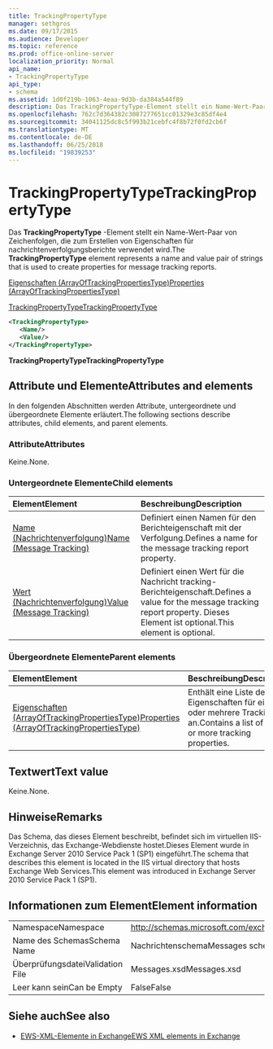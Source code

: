 ```yaml
---
title: TrackingPropertyType
manager: sethgros
ms.date: 09/17/2015
ms.audience: Developer
ms.topic: reference
ms.prod: office-online-server
localization_priority: Normal
api_name:
- TrackingPropertyType
api_type:
- schema
ms.assetid: 1d0f219b-1063-4eaa-9d3b-da384a544f89
description: Das TrackingPropertyType-Element stellt ein Name-Wert-Paar von Zeichenfolgen, die zum Erstellen von Eigenschaften für nachrichtenverfolgungsberichte verwendet wird.
ms.openlocfilehash: 762c7d364382c3087277651cc01329e3c85df4e4
ms.sourcegitcommit: 34041125dc8c5f993b21cebfc4f8b72f0fd2cb6f
ms.translationtype: MT
ms.contentlocale: de-DE
ms.lasthandoff: 06/25/2018
ms.locfileid: "19839253"
---
```

# <a name="trackingpropertytype"></a><span data-ttu-id="35955-103">TrackingPropertyType</span><span class="sxs-lookup"><span data-stu-id="35955-103">TrackingPropertyType</span></span>

<span data-ttu-id="35955-104">Das **TrackingPropertyType** -Element stellt ein Name-Wert-Paar von Zeichenfolgen, die zum Erstellen von Eigenschaften für nachrichtenverfolgungsberichte verwendet wird.</span><span class="sxs-lookup"><span data-stu-id="35955-104">The **TrackingPropertyType** element represents a name and value pair of strings that is used to create properties for message tracking reports.</span></span> 
  
[<span data-ttu-id="35955-105">Eigenschaften (ArrayOfTrackingPropertiesType)</span><span class="sxs-lookup"><span data-stu-id="35955-105">Properties (ArrayOfTrackingPropertiesType)</span></span>](properties-arrayoftrackingpropertiestype.md)
  
[<span data-ttu-id="35955-106">TrackingPropertyType</span><span class="sxs-lookup"><span data-stu-id="35955-106">TrackingPropertyType</span></span>](trackingpropertytype.md)
  
```xml
<TrackingPropertyType>
   <Name/>
   <Value/>
</TrackingPropertyType>
```

 <span data-ttu-id="35955-107">**TrackingPropertyType**</span><span class="sxs-lookup"><span data-stu-id="35955-107">**TrackingPropertyType**</span></span>
## <a name="attributes-and-elements"></a><span data-ttu-id="35955-108">Attribute und Elemente</span><span class="sxs-lookup"><span data-stu-id="35955-108">Attributes and elements</span></span>

<span data-ttu-id="35955-109">In den folgenden Abschnitten werden Attribute, untergeordnete und übergeordnete Elemente erläutert.</span><span class="sxs-lookup"><span data-stu-id="35955-109">The following sections describe attributes, child elements, and parent elements.</span></span>
  
### <a name="attributes"></a><span data-ttu-id="35955-110">Attribute</span><span class="sxs-lookup"><span data-stu-id="35955-110">Attributes</span></span>

<span data-ttu-id="35955-111">Keine.</span><span class="sxs-lookup"><span data-stu-id="35955-111">None.</span></span>
  
### <a name="child-elements"></a><span data-ttu-id="35955-112">Untergeordnete Elemente</span><span class="sxs-lookup"><span data-stu-id="35955-112">Child elements</span></span>

|<span data-ttu-id="35955-113">**Element**</span><span class="sxs-lookup"><span data-stu-id="35955-113">**Element**</span></span>|<span data-ttu-id="35955-114">**Beschreibung**</span><span class="sxs-lookup"><span data-stu-id="35955-114">**Description**</span></span>|
|:-----|:-----|
|[<span data-ttu-id="35955-115">Name (Nachrichtenverfolgung)</span><span class="sxs-lookup"><span data-stu-id="35955-115">Name (Message Tracking)</span></span>](name-message-tracking.md) <br/> |<span data-ttu-id="35955-116">Definiert einen Namen für den Berichteigenschaft mit der Verfolgung.</span><span class="sxs-lookup"><span data-stu-id="35955-116">Defines a name for the message tracking report property.</span></span>  <br/> |
|[<span data-ttu-id="35955-117">Wert (Nachrichtenverfolgung)</span><span class="sxs-lookup"><span data-stu-id="35955-117">Value (Message Tracking)</span></span>](value-message-tracking.md) <br/> |<span data-ttu-id="35955-118">Definiert einen Wert für die Nachricht tracking-Berichteigenschaft.</span><span class="sxs-lookup"><span data-stu-id="35955-118">Defines a value for the message tracking report property.</span></span> <span data-ttu-id="35955-119">Dieses Element ist optional.</span><span class="sxs-lookup"><span data-stu-id="35955-119">This element is optional.</span></span>  <br/> |
   
### <a name="parent-elements"></a><span data-ttu-id="35955-120">Übergeordnete Elemente</span><span class="sxs-lookup"><span data-stu-id="35955-120">Parent elements</span></span>

|<span data-ttu-id="35955-121">**Element**</span><span class="sxs-lookup"><span data-stu-id="35955-121">**Element**</span></span>|<span data-ttu-id="35955-122">**Beschreibung**</span><span class="sxs-lookup"><span data-stu-id="35955-122">**Description**</span></span>|
|:-----|:-----|
|[<span data-ttu-id="35955-123">Eigenschaften (ArrayOfTrackingPropertiesType)</span><span class="sxs-lookup"><span data-stu-id="35955-123">Properties (ArrayOfTrackingPropertiesType)</span></span>](properties-arrayoftrackingpropertiestype.md) <br/> |<span data-ttu-id="35955-124">Enthält eine Liste der Eigenschaften für eine oder mehrere Tracking an.</span><span class="sxs-lookup"><span data-stu-id="35955-124">Contains a list of one or more tracking properties.</span></span>  <br/> |
   
## <a name="text-value"></a><span data-ttu-id="35955-125">Textwert</span><span class="sxs-lookup"><span data-stu-id="35955-125">Text value</span></span>

<span data-ttu-id="35955-126">Keine.</span><span class="sxs-lookup"><span data-stu-id="35955-126">None.</span></span>
  
## <a name="remarks"></a><span data-ttu-id="35955-127">Hinweise</span><span class="sxs-lookup"><span data-stu-id="35955-127">Remarks</span></span>

<span data-ttu-id="35955-128">Das Schema, das dieses Element beschreibt, befindet sich im virtuellen IIS-Verzeichnis, das Exchange-Webdienste hostet.Dieses Element wurde in Exchange Server 2010 Service Pack 1 (SP1) eingeführt.</span><span class="sxs-lookup"><span data-stu-id="35955-128">The schema that describes this element is located in the IIS virtual directory that hosts Exchange Web Services.This element was introduced in Exchange Server 2010 Service Pack 1 (SP1).</span></span>
  
## <a name="element-information"></a><span data-ttu-id="35955-129">Informationen zum Element</span><span class="sxs-lookup"><span data-stu-id="35955-129">Element information</span></span>

|||
|:-----|:-----|
|<span data-ttu-id="35955-130">Namespace</span><span class="sxs-lookup"><span data-stu-id="35955-130">Namespace</span></span>  <br/> |http://schemas.microsoft.com/exchange/services/2006/messages  <br/> |
|<span data-ttu-id="35955-131">Name des Schemas</span><span class="sxs-lookup"><span data-stu-id="35955-131">Schema Name</span></span>  <br/> |<span data-ttu-id="35955-132">Nachrichtenschema</span><span class="sxs-lookup"><span data-stu-id="35955-132">Messages schema</span></span>  <br/> |
|<span data-ttu-id="35955-133">Überprüfungsdatei</span><span class="sxs-lookup"><span data-stu-id="35955-133">Validation File</span></span>  <br/> |<span data-ttu-id="35955-134">Messages.xsd</span><span class="sxs-lookup"><span data-stu-id="35955-134">Messages.xsd</span></span>  <br/> |
|<span data-ttu-id="35955-135">Leer kann sein</span><span class="sxs-lookup"><span data-stu-id="35955-135">Can be Empty</span></span>  <br/> |<span data-ttu-id="35955-136">False</span><span class="sxs-lookup"><span data-stu-id="35955-136">False</span></span>  <br/> |
   
## <a name="see-also"></a><span data-ttu-id="35955-137">Siehe auch</span><span class="sxs-lookup"><span data-stu-id="35955-137">See also</span></span>



- [<span data-ttu-id="35955-138">EWS-XML-Elemente in Exchange</span><span class="sxs-lookup"><span data-stu-id="35955-138">EWS XML elements in Exchange</span></span>](ews-xml-elements-in-exchange.md)

